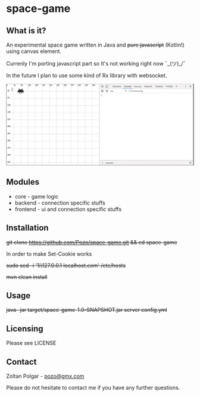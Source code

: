 # space-game
## What is it?

An experimental space game written in Java and ~~pure javascript~~ (Kotlin!) using canvas element.

Currenly I'm porting javascript part so It's not working right now  ¯\_(ツ)_/¯

In the future I plan to use some kind of Rx library with websocket.

![space-game](https://github.com/Pozo/space-game/blob/master/demo.gif "space-game")
## Modules

 - core - game logic
 - backend - connection specific stuffs
 - frontend - ui and connection specific stuffs

## Installation
  
~~git clone https://github.com/Pozo/space-game.git && cd space-game~~
  
In order to make Set-Cookie works  
  
  ~~sudo sed -i '1i\127.0.0.1 localhost.com' /etc/hosts~~
  
  ~~mvn clean install~~

## Usage

  ~~java -jar target/space-game-1.0-SNAPSHOT.jar server config.yml~~

## Licensing

Please see LICENSE

## Contact

  Zoltan Polgar - pozo@gmx.com

  Please do not hesitate to contact me if you have any further questions.
